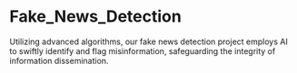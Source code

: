 # Fake_News_Detection
Utilizing advanced algorithms, our fake news detection project employs AI to swiftly identify and flag misinformation, safeguarding the integrity of information dissemination.
